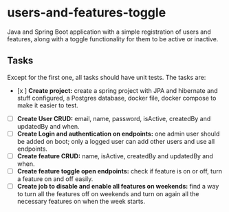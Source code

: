 # users-and-features-toggle
Java and Spring Boot application with a simple registration of users and features, along with a toggle functionality for them to be active or inactive.

## Tasks
Except for the first one, all tasks should have unit tests. The tasks are:

- [x ] **Create project:** create a spring project with JPA and hibernate and stuff configured, a Postgres database, docker file, docker compose to make it easier to test.
- [ ] **Create User CRUD:** email, name, password, isActive, createdBy and updatedBy and when.
- [ ] **Create Login and authentication on endpoints:** one admin user should be added on boot; only a logged user can add other users and use all endpoints.
- [ ] **Create feature CRUD:** name, isActive, createdBy and updatedBy and when.
- [ ] **Create feature toggle open endpoints:** check if feature is on or off, turn a feature on and off easily.
- [ ] **Create job to disable and enable all features on weekends:** find a way to turn all the features off on weekends and turn on again all the necessary features on when the week starts.
